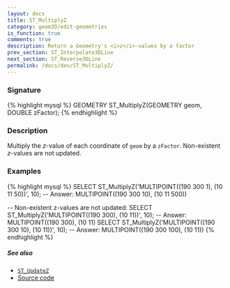 ```yaml
---
layout: docs
title: ST_MultiplyZ
category: geom3D/edit-geometries
is_function: true
comments: true
description: Return a Geometry's <i>z</i>-values by a factor
prev_section: ST_Interpolate3DLine
next_section: ST_Reverse3DLine
permalink: /docs/dev/ST_MultiplyZ/
---
```


### Signature

{% highlight mysql %}
GEOMETRY ST_MultiplyZ(GEOMETRY geom, DOUBLE zFactor);
{% endhighlight %}

### Description

Multiply the *z*-value of each coordinate of `geom` by a `zFactor`.
Non-existent *z*-values are not updated.

### Examples

{% highlight mysql %}
SELECT ST_MultiplyZ('MULTIPOINT((190 300 1), (10 11 50))', 10);
-- Answer:           MULTIPOINT((190 300 10), (10 11 500))

-- Non-existent z-values are not updated:
SELECT ST_MultiplyZ('MULTIPOINT((190 300), (10 11))', 10);
-- Answer:           MULTIPOINT((190 300), (10 11)
SELECT ST_MultiplyZ('MULTIPOINT((190 300 10), (10 11))', 10);
-- Answer:           MULTIPOINT((190 300 100), (10 11))
{% endhighlight %}

##### See also

* [`ST_UpdateZ`](../ST_UpdateZ)
* <a href="https://github.com/irstv/H2GIS/blob/master/h2spatial-ext/src/main/java/org/h2gis/h2spatialext/function/spatial/edit/ST_MultiplyZ.java" target="_blank">Source code</a>
